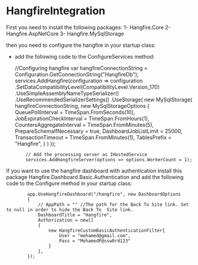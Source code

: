 # HangfireIntegration

First you need to install the following packages:
1- Hangfire.Core
2- Hangfire.AspNetCore
3- Hangfire.MySqlStorage

then you need to configure the hangfire in your startup class:
  - add the following code to the ConfigureServices method:
  
      //Configuring hangfire
      var hangfireConnectionString = Configuration.GetConnectionString("HangfireDb");
              services.AddHangfire(configuration => configuration
                  .SetDataCompatibilityLevel(CompatibilityLevel.Version_170)
                  .UseSimpleAssemblyNameTypeSerializer()
                  .UseRecommendedSerializerSettings()
                  .UseStorage(
                      new MySqlStorage(
                          hangfireConnectionString,
                          new MySqlStorageOptions
                          {
                              QueuePollInterval = TimeSpan.FromSeconds(10),
                              JobExpirationCheckInterval = TimeSpan.FromHours(1),
                              CountersAggregateInterval = TimeSpan.FromMinutes(5),
                              PrepareSchemaIfNecessary = true,
                              DashboardJobListLimit = 25000,
                              TransactionTimeout = TimeSpan.FromMinutes(1),
                              TablesPrefix = "Hangfire",
                          }
                      )
                  ));

            // Add the processing server as IHostedService
            services.AddHangfireServer(options => options.WorkerCount = 1);
     
     
If you want to use the hangfire dashboard with authentication install this package Hangfire.Dashboard.Basic.Authentication
and add the following code to the Configure method in your startup class:

            app.UseHangfireDashboard("/hangfire", new DashboardOptions
            {
                // AppPath = "" //The path for the Back To Site link. Set to null in order to hide the Back To  Site link.
                DashboardTitle = "Hangfire",
                Authorization = new[]
                {
                    new HangfireCustomBasicAuthenticationFilter{
                        User = "mohamed@gmail.com",
                        Pass = "MohamedP@ssw0rd123"
                    }
                },
            });
